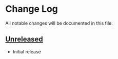 # Change Log
All notable changes will be documented in this file.


## [Unreleased]
- Initial release


[Unreleased]: https://github.com/DavidSkrundz/B
